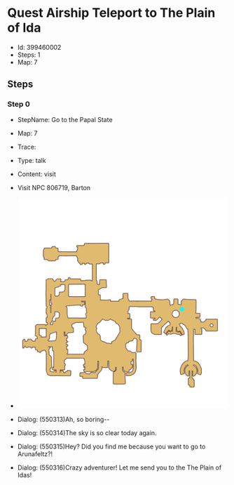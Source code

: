 # Quest Airship Teleport to The Plain of Ida

- Id: 399460002
- Steps: 1
- Map: 7

## Steps

### Step 0
- StepName:  Go to the Papal State
- Map:  7
- Trace:  
- Type:  talk
- Content:  visit
- Visit NPC 806719, Barton

- ![images/399460002_0.png](images/399460002_0.png)
- Dialog: (550313)Ah, so boring--
- Dialog: (550314)The sky is so clear today again.
- Dialog: (550315)Hey? Did you find me because you want to go to Arunafeltz?!
- Dialog: (550316)Crazy adventurer! Let me send you to the The Plain of Idas!


